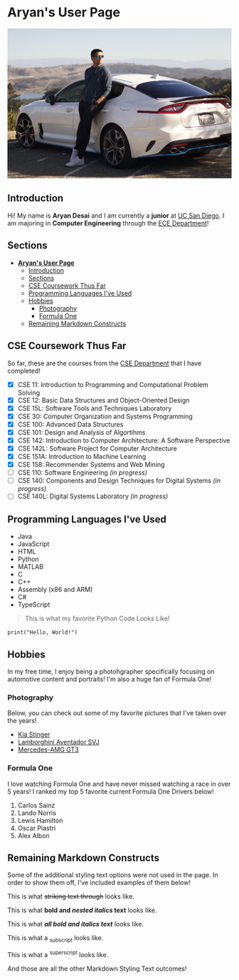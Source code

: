 # **Aryan's User Page**

![Image](UserPagePictures/AryanUserPagePicture.png)
## Introduction

Hi! My name is **Aryan Desai** and I am currently a **junior** at [UC San Diego](https://ucsd.edu). I am majoring in **Computer Engineering** through the [ECE Department](https://www.ece.ucsd.edu)!

## Sections

- [**Aryan's User Page**](#aryans-user-page)
  - [Introduction](#introduction)
  - [Sections](#sections)
  - [CSE Coursework Thus Far](#cse-coursework-thus-far)
  - [Programming Languages I've Used](#programming-languages-ive-used)
  - [Hobbies](#hobbies)
    - [Photography](#photography)
    - [Formula One](#formula-one)
  - [Remaining Markdown Constructs](#remaining-markdown-constructs)
## CSE Coursework Thus Far

So far, these are the courses from the [CSE Department](https://cse.ucsd.edu) that I have completed!
- [x] CSE 11: Introduction to Programming and Computational Problem Solving
- [x] CSE 12: Basic Data Structures and Object-Oriented Design
- [x] CSE 15L: Software Tools and Techniques Laboratory
- [x] CSE 30: Computer Organization and Systems Programming
- [x] CSE 100: Advanced Data Structures
- [x] CSE 101: Design and Analysis of Algortihms
- [x] CSE 142: Introduction to Computer Architecture: A Software Perspective
- [x] CSE 142L: Software Project for Computer Architecture
- [x] CSE 151A: Introduction to Machine Learning
- [x] CSE 158: Recommender Systems and Web Mining 
- [ ] CSE 110: Software Engineering _(in progress)_
- [ ] CSE 140: Components and Design Techniques for Digital Systems _(in progress)_
- [ ] CSE 140L: Digital Systems Laboratory _(in progress)_

## Programming Languages I've Used

- Java
- JavaScript
- HTML
- Python
- MATLAB
- C
- C++
- Assembly (x86 and ARM)
- C#
- TypeScript

> This is what my favorite Python Code Looks Like!

```
print("Hello, World!")
```

## Hobbies

In my free time, I enjoy being a photohgrapher specifically focusing on automotive content and portraits! I'm also a huge fan of Formula One! 

### Photography

Below, you can check out some of my favorite pictures that I've taken over the years!

- [Kia Stinger](UserPagePictures/StingerFrontPic.jpg)
- [Lamborghini Aventador SVJ](UserPagePictures/SVJRollerPic.jpg)
- [Mercedes-AMG GT3](UserPagePictures/GT3RaceDayPic.jpg)

### Formula One

I love watching Formula One and have never missed watching a race in over 5 years! I ranked my top 5 favorite current Formula One Drivers below!

1) Carlos Sainz
2) Lando Norris
3) Lewis Hamilton
4) Oscar Piastri
5) Alex Albon

## Remaining Markdown Constructs

Some of the additional styling text options were not used in the page. In order to show them off, I've included examples of them below! 

This is what ~~striking text through~~ looks like. 

This is what **bold and _nested italics_ text** looks like.

This is what ***all bold and italics text*** looks like.

This is what a <sub>subscript</sub> looks like.

This is what a <sup>superscript</sup> looks like.

And those are all the other Markdown Styling Text outcomes! 



